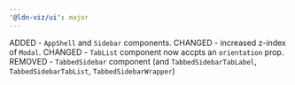 ```yaml
---
'@ldn-viz/ui': major
---
```


ADDED - `AppShell` and `Sidebar` components. 
CHANGED - increased z-index of `Modal`.
CHANGED - `TabList` component now accpts an `orientation` prop.
REMOVED - `TabbedSidebar` component (and `TabbedSidebarTabLabel`, `TabbedSidebarTabList`, `TabbedSidebarWrapper`)
